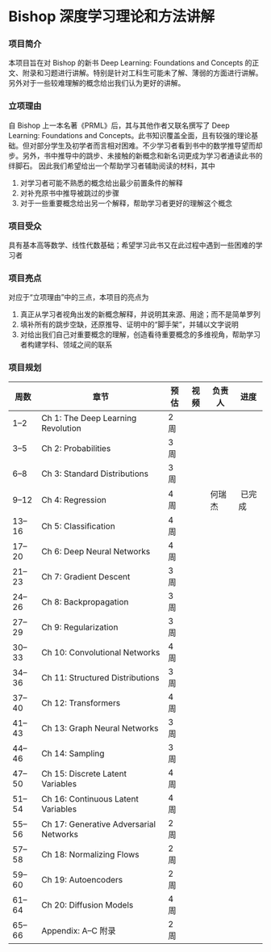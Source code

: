 # Bishop 深度学习理论和方法讲解

### 项目简介

本项目旨在对 Bishop 的新书 Deep Learning: Foundations and Concepts 的正文、附录和习题进行讲解。特别是针对工科生可能未了解、薄弱的方面进行讲解。另外对于一些较难理解的概念给出我们认为更好的讲解。

### 立项理由

自 Bishop 上一本名著《PRML》后，其与其他作者又联名撰写了 Deep Learning: Foundations and Concepts。此书知识覆盖全面，且有较强的理论基础。但对部分学生及初学者而言相对困难。不少学习者看到书中的数学推导望而却步。另外，书中推导中的跳步、未接触的新概念和新名词更成为学习者通读此书的绊脚石。
因此我们希望给出一个帮助学习者辅助阅读的材料，其中
 
1. 对学习者可能不熟悉的概念给出最少前置条件的解释
2. 对补充原书中推导被跳过的步骤
3. 对于一些重要概念给出另一个解释，帮助学习者更好的理解这个概念

### 项目受众

具有基本高等数学、线性代数基础；希望学习此书又在此过程中遇到一些困难的学习者

### 项目亮点

对应于“立项理由”中的三点，本项目的亮点为 

1. 真正从学习者视角出发的新概念解释，并说明其来源、用途；而不是简单罗列
2. 填补所有的跳步空缺，还原推导、证明中的“脚手架”，并辅以文字说明
3. 对给出我们自己对重要概念的理解，创造看待重要概念的多维视角，帮助学习者构建学科、领域之间的联系

### 项目规划



| 周数    | 章节                                     | 预估  | 视频  | 负责人  | 进度   |
| ----- | -------------------------------------- | --- | --- | ---- | ---- |
| 1–2   | Ch 1: The Deep Learning Revolution     | 2 周 |     |      |      |
| 3–5   | Ch 2: Probabilities                    | 3 周 |     |      |      |
| 6–8   | Ch 3: Standard Distributions           | 3 周 |     |      |      |
| 9–12  | Ch 4: Regression                       | 4 周 |     | 何瑞杰  |  已完成 |
| 13–16 | Ch 5: Classification                   | 4 周 |     |      |      |
| 17–20 | Ch 6: Deep Neural Networks             | 4 周 |     |      |      |
| 21–23 | Ch 7: Gradient Descent                 | 3 周 |     |      |      |
| 24–26 | Ch 8: Backpropagation                  | 3 周 |     |      |      |
| 27–29 | Ch 9: Regularization                   | 3 周 |     |      |      |
| 30–33 | Ch 10: Convolutional Networks          | 4 周 |     |      |      |
| 34–36 | Ch 11: Structured Distributions        | 3 周 |     |      |      |
| 37–40 | Ch 12: Transformers                    | 4 周 |     |      |      |
| 41–43 | Ch 13: Graph Neural Networks           | 3 周 |     |      |      |
| 44–46 | Ch 14: Sampling                        | 3 周 |     |      |      |
| 47–50 | Ch 15: Discrete Latent Variables       | 4 周 |     |      |      |
| 51–54 | Ch 16: Continuous Latent Variables     | 4 周 |     |      |      |
| 55–56 | Ch 17: Generative Adversarial Networks | 2 周 |     |      |      |
| 57–58 | Ch 18: Normalizing Flows               | 2 周 |     |      |      |
| 59–60 | Ch 19: Autoencoders                    | 2 周 |     |      |      |
| 61–64 | Ch 20: Diffusion Models                | 4 周 |     |      |      |
| 65–66 | Appendix: A–C 附录                       | 2 周 |     |      |      |
